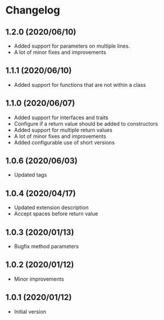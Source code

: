 # Changelog

## 1.2.0 (2020/06/10)
* Added support for parameters on multiple lines.
* A lot of minor fixes and improvements

## 1.1.1 (2020/06/10)
* Added support for functions that are not within a class

## 1.1.0 (2020/06/07)
* Added support for interfaces and traits
* Configure if a return value should be added to constructors
* Added support for multiple return values
* A lot of minor fixes and improvements
* Added configurable use of short versions

## 1.0.6 (2020/06/03)
* Updated tags

## 1.0.4 (2020/04/17)
* Updated extension description
* Accept spaces before return value

## 1.0.3 (2020/01/13)
* Bugfix method parameters

## 1.0.2 (2020/01/12)
* Minor improvements

## 1.0.1 (2020/01/12)
* Initial version
